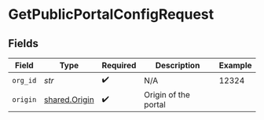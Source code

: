 # GetPublicPortalConfigRequest


## Fields

| Field                                          | Type                                           | Required                                       | Description                                    | Example                                        |
| ---------------------------------------------- | ---------------------------------------------- | ---------------------------------------------- | ---------------------------------------------- | ---------------------------------------------- |
| `org_id`                                       | *str*                                          | :heavy_check_mark:                             | N/A                                            | 12324                                          |
| `origin`                                       | [shared.Origin](../../models/shared/origin.md) | :heavy_check_mark:                             | Origin of the portal                           |                                                |